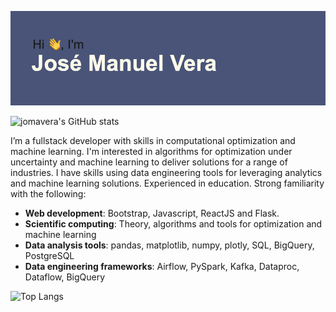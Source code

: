 ![MasterHead](header.png)

![jomavera's GitHub stats](https://github-readme-stats.vercel.app/api?username=jomavera&theme=transparent)

I’m a fullstack developer with skills in computational optimization and machine learning. I'm interested in algorithms for optimization under uncertainty and machine learning to deliver solutions for a range of industries. I have skills using data engineering tools for leveraging analytics and machine learning solutions. Experienced in education.
Strong familiarity with the following:
- **Web development**: Bootstrap, Javascript, ReactJS and Flask.
- **Scientific computing**: Theory, algorithms and tools for optimization and machine learning
- **Data analysis tools**: pandas, matplotlib, numpy, plotly, SQL, BigQuery, PostgreSQL
- **Data engineering frameworks**: Airflow, PySpark, Kafka, Dataproc, Dataflow, BigQuery

![Top Langs](https://github-readme-stats.vercel.app/api/top-langs/?username=jomavera&theme=transparent)
